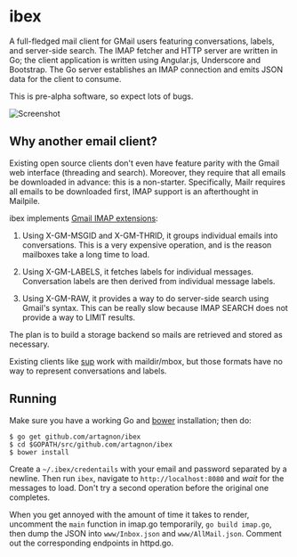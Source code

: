 # ibex

A full-fledged mail client for GMail users featuring conversations,
labels, and server-side search. The IMAP fetcher and HTTP server are
written in Go; the client application is written using Angular.js,
Underscore and Bootstrap. The Go server establishes an IMAP connection
and emits JSON data for the client to consume.

This is pre-alpha software, so expect lots of bugs.

![Screenshot](http://i.imgur.com/dui01HI.png)

## Why another email client?

Existing open source clients don't even have feature parity with the
Gmail web interface (threading and search). Moreover, they require
that all emails be downloaded in advance: this is a non-starter.
Specifically, Mailr requires all emails to be downloaded first, IMAP
support is an afterthought in Mailpile.

ibex implements [Gmail IMAP
extensions](https://developers.google.com/gmail/imap_extensions):

1. Using X-GM-MSGID and X-GM-THRID, it groups individual emails into
   conversations. This is a very expensive operation, and is the
   reason mailboxes take a long time to load.

2. Using X-GM-LABELS, it fetches labels for individual
   messages. Conversation labels are then derived from individual
   message labels.

3. Using X-GM-RAW, it provides a way to do server-side search using
   Gmail's syntax. This can be really slow because IMAP SEARCH does
   not provide a way to LIMIT results.

The plan is to build a storage backend so mails are retrieved and
stored as necessary.

Existing clients like [sup](http://supmua.org) work with maildir/mbox,
but those formats have no way to represent conversations and labels.

## Running

Make sure you have a working Go and
[bower](https://github.com/bower/bower) installation; then do:

```
$ go get github.com/artagnon/ibex
$ cd $GOPATH/src/github.com/artagnon/ibex
$ bower install
```

Create a `~/.ibex/credentails` with your email and password separated by
a newline. Then run `ibex`, navigate to `http://localhost:8080` and
*wait* for the messages to load. Don't try a second operation before
the original one completes.

When you get annoyed with the amount of time it takes to render,
uncomment the `main` function in imap.go temporarily, `go build
imap.go`, then dump the JSON into `www/Inbox.json` and
`www/AllMail.json`. Comment out the corresponding endpoints in
httpd.go.
